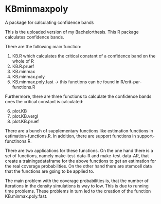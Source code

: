 # KBminmaxpoly
A package for calculating confidence bands

This is the uploaded version of my Bachelorthesis. This R package calculates confidence bands.

There are the following main function:

1. KB.R which calculates the critical constant of a confidence band on the whole of R
2. KB.R.pruef
3. KB.minmax
4. KB.minmax.poly
5. KB.minmax.poly.fast
-> this functions can be found in R/crit-par-functions.R

Furthermore, there are three functions to calculate the confidence bands ones the critical constant is calculated:

6. plot.KB
7. plot.KB.vergl
8. plot.KB.pruef

There are a bunch of supplementary functions like estimation functions in estimation-functions.R. In addition, there are support functions in support-functinons.R.

There are two applications for these functions. On the one hand there is a set of functions, namely make-test-data-R and make-test-data-AR, that create a trainingsdataframe for the above functions to get an estimation for the real coverage probabilities. On the other hand there are stemcell data that the functions are going to be applied to.

The main problem with the coverage probabilities is, that the number of iterations in the density simulations is way to low. This is due to running time problems. These problems in turn led to the creation of the function KB.minmax.poly.fast.
